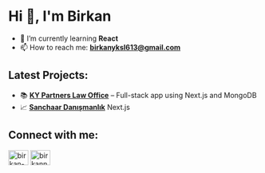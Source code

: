 # Hi 👋, I'm Birkan

- 🌱 I’m currently learning **React**
- 📫 How to reach me: **birkanyksl613@gmail.com**

## Latest Projects:   
- 📚 **[KY Partners Law Office](https://kypartners.av.tr)** – Full-stack app using Next.js and MongoDB
- 📈 **[Sanchaar Danışmanlık](https://sanchaar.com.tr)** Next.js 

## Connect with me:

[<img src="https://raw.githubusercontent.com/rahuldkjain/github-profile-readme-generator/master/src/images/icons/Social/linked-in-alt.svg" alt="birkan-yuksel" height="30" width="40" />](https://linkedin.com/in/birkan-yuksel)
[<img src="https://raw.githubusercontent.com/rahuldkjain/github-profile-readme-generator/master/src/images/icons/Social/instagram.svg" alt="birkann_" height="30" width="40" />](https://instagram.com/birkann_)


 

